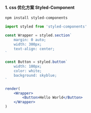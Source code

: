 #### 1. css 优化方案 Styled-Component

```txt
npm install styled-components
```

```jsx
import styled from 'styled-components'

const Wrapper = styled.section`
    margin: 0 auto;
    width: 300px;
    text-align: center;
`

const Button = styled.button`
    width: 100px;
    color: white;
    background: skyblue;
`
```

```jsx
render(
    <Wrapper>
        <Button>Hello World</Button>
    </Wrapper>
)
```
